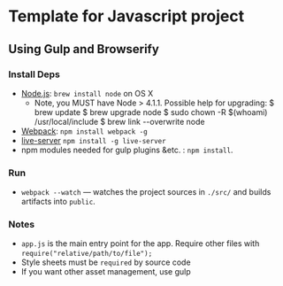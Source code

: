 # Template for Javascript project
## Using Gulp and Browserify

### Install Deps
  * [Node.js](http://nodejs.org): `brew install node` on OS X
    * Note, you MUST have Node > 4.1.1. Possible help for upgrading:
       $ brew update
       $ brew upgrade node
       $ sudo chown -R $(whoami) /usr/local/include
       $ brew link --overwrite node
  * [Webpack](https://webpack.github.io): `npm install webpack -g`
  * [live-server](https://www.npmjs.com/package/live-server) `npm install -g live-server`
  * npm modules needed for gulp plugins &etc. : `npm install`.

### Run
  * `webpack --watch` — watches the project sources in `./src/` and builds artifacts into `public`.

### Notes

  * `app.js` is the main entry point for the app. Require other files with
    `require("relative/path/to/file");`
  * Style sheets must be `required` by source code
  * If you want other asset management, use gulp
